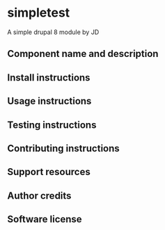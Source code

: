 # simpletest

A simple drupal 8 module by JD

## Component name and description

## Install instructions

## Usage instructions

## Testing instructions

## Contributing instructions

## Support resources

## Author credits

## Software license


